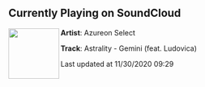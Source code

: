 ## Currently Playing on SoundCloud

[<img align="left" width="100" src="https://i1.sndcdn.com/artworks-tmyn6unMJpKM0zcT-Ky2iWQ-t50x50.jpg">](https://soundcloud.com/azureon/astrality-gemini-feat-ludovica?in=azureon/sets/astrality-gemini-feat-ludovica-2)

**Artist**: Azureon Select 

**Track**: Astrality - Gemini (feat. Ludovica)

Last updated at 11/30/2020 09:29
